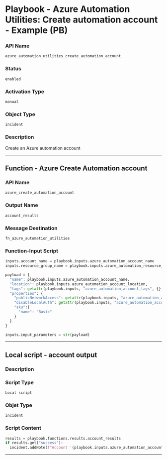 <!--
    DO NOT MANUALLY EDIT THIS FILE
    THIS FILE IS AUTOMATICALLY GENERATED WITH resilient-sdk codegen
    Generated with resilient-sdk v49.1.51
-->

# Playbook - Azure Automation Utilities: Create automation account - Example (PB)

### API Name
`azure_automation_utilities_create_automation_account`

### Status
`enabled`

### Activation Type
`manual`

### Object Type
`incident`

### Description
Create an Azure automation account


---
## Function - Azure Create Automation account

### API Name
`azure_create_automation_account`

### Output Name
`account_results`

### Message Destination
`fn_azure_automation_utilities`

### Function-Input Script
```python
inputs.account_name = playbook.inputs.azure_automation_account_name
inputs.resource_group_name = playbook.inputs.azure_automation_resource_group

payload = {
  "name": playbook.inputs.azure_automation_account_name,
  "location": playbook.inputs.azure_automation_account_location,
  "tags": getattr(playbook.inputs, "azure_automation_account_tags", {}),
  "properties": {
    "publicNetworkAccess": getattr(playbook.inputs, "azure_automation_account_public_network_access", True),
    "disableLocalAuth": getattr(playbook.inputs, "azure_automation_account_disbale_local_auth", False),
    "sku":{
      "name": "Basic"
    }
  }
}

inputs.input_parameters = str(payload)
```

---

## Local script - account output

### Description


### Script Type
`Local script`

### Objet Type
`incident`

### Script Content
```python
results = playbook.functions.results.account_results
if results.get("success"):
  incident.addNote(f"Account '{playbook.inputs.azure_automation_account_name}' was created successfully.")
```

---

